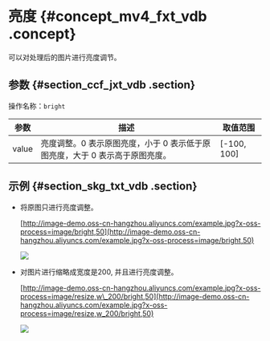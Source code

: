 # 亮度 {#concept_mv4_fxt_vdb .concept}

可以对处理后的图片进行亮度调节。

## 参数 {#section_ccf_jxt_vdb .section}

操作名称：`bright`

|参数|描述|取值范围|
|--|--|----|
|value|亮度调整。0 表示原图亮度，小于 0 表示低于原图亮度，大于 0 表示高于原图亮度。|\[-100, 100\]|

## 示例 {#section_skg_txt_vdb .section}

-   将原图只进行亮度调整。

    [http://image-demo.oss-cn-hangzhou.aliyuncs.com/example.jpg?x-oss-process=image/bright,50](http://image-demo.oss-cn-hangzhou.aliyuncs.com/example.jpg?x-oss-process=image/bright,50)

    ![](http://static-aliyun-doc.oss-cn-hangzhou.aliyuncs.com/assets/img/4780/2529_zh-CN.jpg)

-   对图片进行缩略成宽度是200, 并且进行亮度调整。

    [http://image-demo.oss-cn-hangzhou.aliyuncs.com/example.jpg?x-oss-process=image/resize,w\_200/bright,50](http://image-demo.oss-cn-hangzhou.aliyuncs.com/example.jpg?x-oss-process=image/resize,w_200/bright,50)

    ![](http://static-aliyun-doc.oss-cn-hangzhou.aliyuncs.com/assets/img/4780/2530_zh-CN.jpg)


